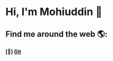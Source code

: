 # Hi, I'm Mohiuddin 🐧


## Find me around the web 🌎: <br>
#### [📌] <a href="https://github.com/mohiuhere">Git</a>
